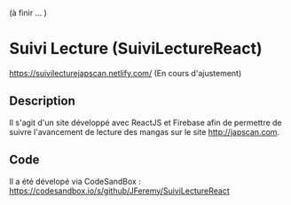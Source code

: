 (à finir ... )

# Suivi Lecture (SuiviLectureReact)
https://suivilecturejapscan.netlify.com/ (En cours d'ajustement)

## Description
Il s'agit d'un site développé avec ReactJS et Firebase afin de permettre de suivre l'avancement de lecture des mangas sur le site http://japscan.com.

## Code
Il a été dévelopé via CodeSandBox : https://codesandbox.io/s/github/JFeremy/SuiviLectureReact


